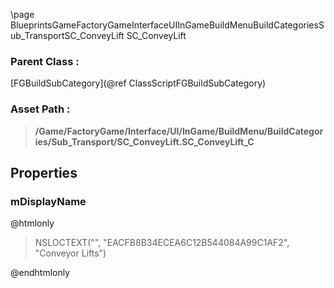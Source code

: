 \page BlueprintsGameFactoryGameInterfaceUIInGameBuildMenuBuildCategoriesSub_TransportSC_ConveyLift SC_ConveyLift
### Parent Class :
[FGBuildSubCategory](@ref ClassScriptFGBuildSubCategory)
### Asset Path :
<b><blockquote>/Game/FactoryGame/Interface/UI/InGame/BuildMenu/BuildCategories/Sub_Transport/SC_ConveyLift.SC_ConveyLift_C</blockquote></b>
## Properties

### mDisplayName
@htmlonly
<blockquote>NSLOCTEXT("", "EACFB8B34ECEA6C12B544084A99C1AF2", "Conveyor Lifts")</blockquote>
@endhtmlonly

